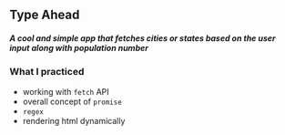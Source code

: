 ## Type Ahead

##### A cool and simple app that fetches cities or states based on the user input along with population number

### What I practiced

- working with `fetch` API
- overall concept of `promise`
- `regex`
- rendering html dynamically
